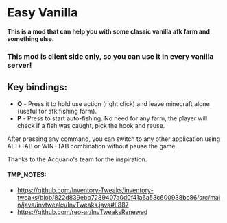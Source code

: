 # Easy Vanilla

**This is a mod that can help you with some classic vanilla afk farm and something else.**
### This mod is client side only, so you can use it in every vanilla server!

## Key bindings:
- **O** - Press it to hold use action (right click) and leave minecraft alone (useful for afk fishing farm).
- **P** - Press to start auto-fishing. No need for any farm, the player will check if a fish was caught, pick the hook and reuse.

After pressing any command, you can switch to any other application using ALT+TAB or WIN+TAB combination without pause the game. 

Thanks to the Acquario's team for the inspiration.


#### TMP_NOTES:
- https://github.com/Inventory-Tweaks/inventory-tweaks/blob/822d839ebb7289407a0d0f41a6a53c600938bc86/src/main/java/invtweaks/InvTweaks.java#L887
- https://github.com/reo-ar/InvTweaksRenewed

